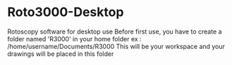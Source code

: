 # Roto3000-Desktop
Rotoscopy software for desktop use
Before first use, you have to create a folder named 'R3000' in your home folder
ex : /home/username/Documents/R3000
This will be your workspace and your drawings will be placed in this folder
